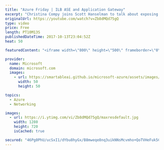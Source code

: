 ```yaml
---
title: "Azure Friday | ILB ASE and Application Gateway"
excerpt: "Christina Compy joins Scott Hanselman to talk about exposing your internet-isolated apps with an Application Gateway. This enables you to securely host multi-tier applications on an Internal Load Balancer (ILB) App Service Environment (ASE) and only expose the front-end applications that you want to"
originalUrl: https://youtube.com/watch?v=Zb8dMQd75gQ
type: video
price: Free
length: PT10M13S
publishedDateTime: 2017-10-13T23:04:52Z
heat: 50

featuredContent: "<iframe width=\"800\" height=\"500\" frameborder=\"0\" src=\"https://www.youtube.com/embed/Zb8dMQd75gQ\" allow=\"accelerometer; autoplay; encrypted-media; gyroscope; picture-in-picture\" allowfullscreen></iframe>"

provider:
  name: Microsoft
  domain: microsoft.com
  images:
    - url: https://smartableai.github.io/microsoft-azure/assets/images/organizations/microsoft.com-50x50.jpg
      width: 50
      height: 50

topics:
  - Azure
  - Networking

images:
  - url: https://i.ytimg.com/vi/Zb8dMQd75gQ/maxresdefault.jpg
    width: 1280
    height: 720
    isCached: true

secured: "46Pg0PhU/ucSxI1/dYbu8hyGx/B8mweqe8nq3uikNNsMcvmho+QoTVHeFuk5CVAS37/ScFq4x0xdohmXgj1Ij1H8dYvASPfCWXLutX/35UwRKl/ly+v4hqT5NjcCWYKF2bfzZOazbLhrbkuk5yIwaOkNThWb/JpSTz1JdXWAfs8wdK09zSh+Y+G4Z4hrJ1V58sOWcK/DRG2QziMDVSUlVmonoNa1o9eMiirFEAsuQiYl3OQ7EkmUqYLPEiCb6eeG3/MnCmjihvNNaXTKLMeSoqRH7CQyfkrmbANkuAjGxcQUttnutOs/NsMqvO0mj7p0RySXZ2ZsrYzCWrsesQJWOO9xS/0X6L08im+cn/9SSc0RMlExxpw/6x1peQ6TdmXhuV31021txJOY9S3dgIMXQkAW6kBEP+vM4PRD9CHc2wY=;ajUSKIlWmj0iQGWmCQYa1g=="
---
```



